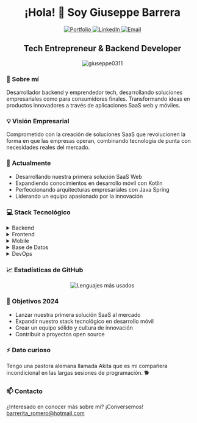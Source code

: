 <h1 align="center">¡Hola! 👋 Soy Giuseppe Barrera</h1>

<div align="center">
  <a href="https://giuseppecv.vercel.app/">
    <img src="https://img.shields.io/badge/Portfolio-000000?style=for-the-badge&logo=About.me&logoColor=white" alt="Portfolio" />
  </a>
  <a href="https://linkedin.com/in/angel-giuseppe-barrera-romero-24b661185">
    <img src="https://img.shields.io/badge/LinkedIn-0077B5?style=for-the-badge&logo=linkedin&logoColor=white" alt="LinkedIn" />
  </a>
  <a href="mailto:barrerita_romero@hotmail.com">
    <img src="https://img.shields.io/badge/Email-0078D4?style=for-the-badge&logo=microsoft-outlook&logoColor=white" alt="Email" />
  </a>
</div>

<h2 align="center">Tech Entrepreneur & Backend Developer</h2>

<p align="center">
  <img src="https://komarev.com/ghpvc/?username=giuseppe0311&label=Visitas%20al%20perfil&color=0e75b6&style=flat" alt="giuseppe0311" />
</p>

### 🚀 Sobre mí
Desarrollador backend y emprendedor tech, desarrollando soluciones empresariales como para consumidores finales. Transformando ideas en productos innovadores a través de aplicaciones SaaS web y móviles.

### 💡 Visión Empresarial
Comprometido con la creación de soluciones SaaS que revolucionen la forma en que las empresas operan, combinando tecnología de punta con necesidades reales del mercado.

### 🔭 Actualmente
- Desarrollando nuestra primera solución SaaS Web
- Expandiendo conocimientos en desarrollo móvil con Kotlin
- Perfeccionando arquitecturas empresariales con Java Spring
- Liderando un equipo apasionado por la innovación

### 💻 Stack Tecnológico

<details>
<summary>Backend</summary>

- Java & Spring Framework
- JasperReports
- REST APIs
- Microservicios
</details>

<details>
<summary>Frontend</summary>

- Angular
- TypeScript
- Tailwind
</details>

<details>
<summary>Mobile</summary>

- Kotlin
- Android Development
</details>

<details>
<summary>Base de Datos</summary>

- PostgreSQL
- MySQL
</details>

<details>
<summary>DevOps</summary>

- Docker
- Git
</details>

### 📈 Estadísticas de GitHub
<div align="center">
  <img src="https://github-readme-stats.vercel.app/api/top-langs?username=giuseppe0311&show_icons=true&locale=es&layout=compact&theme=dark" alt="Lenguajes más usados" />
</div>

### 🎯 Objetivos 2024
- Lanzar nuestra primera solución SaaS al mercado
- Expandir nuestro stack tecnológico en desarrollo móvil
- Crear un equipo sólido y cultura de innovación
- Contribuir a proyectos open source

### ⚡ Dato curioso
Tengo una pastora alemana llamada Akita que es mi compañera incondicional en las largas sesiones de programación. 🐕

### 📫 Contacto
¿Interesado en  conocer más sobre mi? ¡Conversemos! 
[barrerita_romero@hotmail.com](mailto:barrerita_romero@hotmail.com)
